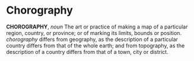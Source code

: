 # Chorography

**CHOROGRAPHY**, _noun_ The art or practice of making a map of a particular region, country, or province; or of marking its limits, bounds or position. _chorography_ differs from geography, as the description of a particular country differs from that of the whole earth; and from topography, as the description of a country differs from that of a town, city or district.